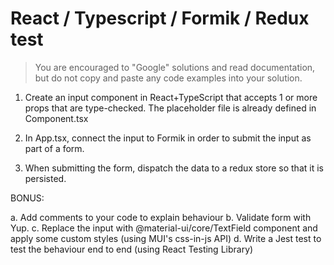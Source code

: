 # React / Typescript / Formik / Redux test

> You are encouraged to "Google" solutions and read documentation, but do not copy and paste any code examples into your solution.

1. Create an input component in React+TypeScript that accepts 1 or more props that are type-checked. The placeholder file is already defined in Component.tsx

2. In App.tsx, connect the input to Formik in order to submit the input as part of a form.

3. When submitting the form, dispatch the data to a redux store so that it is persisted.

BONUS:

a. Add comments to your code to explain behaviour
b. Validate form with Yup.
c. Replace the input with @material-ui/core/TextField component and apply some custom styles (using MUI's css-in-js API)
d. Write a Jest test to test the behaviour end to end (using React Testing Library)
